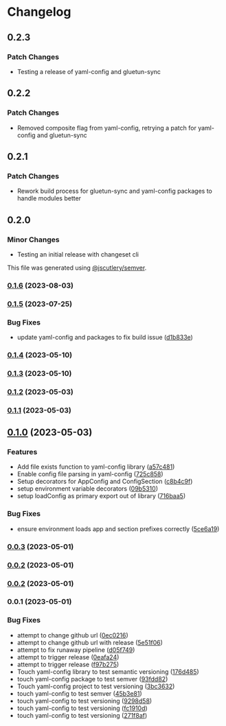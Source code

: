 # Changelog

## 0.2.3

### Patch Changes

- Testing a release of yaml-config and gluetun-sync

## 0.2.2

### Patch Changes

- Removed composite flag from yaml-config, retrying a patch for yaml-config and gluetun-sync

## 0.2.1

### Patch Changes

- Rework build process for gluetun-sync and yaml-config packages to handle modules better

## 0.2.0

### Minor Changes

- Testing an initial release with changeset cli

This file was generated using [@jscutlery/semver](https://github.com/jscutlery/semver).

### [0.1.6](https://github.com/pbabbott/home-web-apps/compare/yaml-config-0.1.5...yaml-config-0.1.6) (2023-08-03)

### [0.1.5](https://github.com/pbabbott/home-web-apps/compare/yaml-config-0.1.4...yaml-config-0.1.5) (2023-07-25)

### Bug Fixes

- update yaml-config and packages to fix build issue ([d1b833e](https://github.com/pbabbott/home-web-apps/commit/d1b833ec6934ae13bd3b4cf53f0c8bd98dbfad69))

### [0.1.4](https://github.com/pbabbott/home-web-apps/compare/yaml-config-0.1.3...yaml-config-0.1.4) (2023-05-10)

### [0.1.3](https://github.com/pbabbott/home-web-apps/compare/yaml-config-0.1.2...yaml-config-0.1.3) (2023-05-10)

### [0.1.2](https://github.com/pbabbott/home-web-apps/compare/yaml-config-0.1.1...yaml-config-0.1.2) (2023-05-03)

### [0.1.1](https://github.com/pbabbott/home-web-apps/compare/yaml-config-0.1.0...yaml-config-0.1.1) (2023-05-03)

## [0.1.0](https://github.com/pbabbott/home-web-apps/compare/yaml-config-0.0.3...yaml-config-0.1.0) (2023-05-03)

### Features

- Add file exists function to yaml-config library ([a57c481](https://github.com/pbabbott/home-web-apps/commit/a57c481095bb42d62733f21b1c00e2a59097a917))
- Enable config file parsing in yaml-config ([725c858](https://github.com/pbabbott/home-web-apps/commit/725c858737f12834d48904b1d565de46535669f3))
- Setup decorators for AppConfig and ConfigSection ([c8b4c9f](https://github.com/pbabbott/home-web-apps/commit/c8b4c9fa1a17c9c3dc877843ea9386ee24b0e768))
- setup environment variable decorators ([09b5310](https://github.com/pbabbott/home-web-apps/commit/09b5310b890da7816d80b77d657dd754f310405e))
- setup loadConfig as primary export out of library ([716baa5](https://github.com/pbabbott/home-web-apps/commit/716baa5e535eb8a7baf493abe79543ff89702f02))

### Bug Fixes

- ensure environment loads app and section prefixes correctly ([5ce6a19](https://github.com/pbabbott/home-web-apps/commit/5ce6a1920a1e4665339eab05e4b21adc4e8a0498))

### [0.0.3](https://github.com/pbabbott/home-web-apps/compare/yaml-config-0.0.2...yaml-config-0.0.3) (2023-05-01)

### [0.0.2](https://github.com/pbabbott/home-web-apps/compare/yaml-config-0.0.1...yaml-config-0.0.2) (2023-05-01)

### [0.0.2](https://github.com/pbabbott/home-web-apps/compare/yaml-config-0.0.1...yaml-config-0.0.2) (2023-05-01)

### 0.0.1 (2023-05-01)

### Bug Fixes

- attempt to change github url ([0ec0216](https://github.com/pbabbott/home-web-apps/commit/0ec0216bd0a6d5e5da3c5c4b041f5932e0b8115e))
- attempt to change github url with release ([5e51f06](https://github.com/pbabbott/home-web-apps/commit/5e51f06088f936ccc709a34cde8232f522413fee))
- attempt to fix runaway pipeline ([d05f749](https://github.com/pbabbott/home-web-apps/commit/d05f749e569053327b99e886bd6992eef559bade))
- attempt to trigger release ([0eafa24](https://github.com/pbabbott/home-web-apps/commit/0eafa240e90911834611bc78da2edd07b081de85))
- attempt to trigger release ([f97b275](https://github.com/pbabbott/home-web-apps/commit/f97b2759685947b220bdb347e82a0188cd6f0e34))
- Touch yaml-config library to test semantic versioning ([176d485](https://github.com/pbabbott/home-web-apps/commit/176d485240b5fb3b0a2e90d5bfd4a6e445291cf5))
- touch yaml-config package to test semver ([93fdd82](https://github.com/pbabbott/home-web-apps/commit/93fdd82edb8812ebf7bc428a7f32c31ad94ff24e))
- Touch yaml-config project to test versioning ([3bc3632](https://github.com/pbabbott/home-web-apps/commit/3bc3632fd15861e30d6c82b88cea81fb11ef3e82))
- touch yaml-config to test semver ([45b3e81](https://github.com/pbabbott/home-web-apps/commit/45b3e8163cc6b3a585536e2611d3966ad7ee3488))
- touch yaml-config to test versioning ([9298d58](https://github.com/pbabbott/home-web-apps/commit/9298d58bf1eb93732ed9d8caad2e36d8e896e3d9))
- touch yaml-config to test versioning ([fc1910d](https://github.com/pbabbott/home-web-apps/commit/fc1910d9ffeeeebb8f1d5625567f1683a663f0db))
- touch yaml-config to test versioning ([271f8af](https://github.com/pbabbott/home-web-apps/commit/271f8af6326a2aec6bf0c053b4874fd6f8fc45e2))
